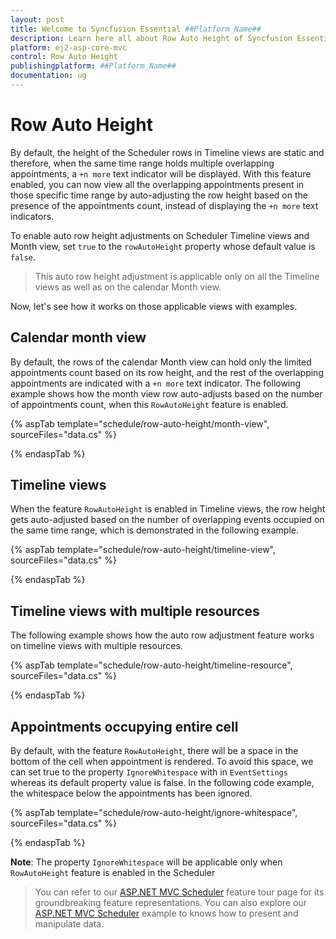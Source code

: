 ```yaml
---
layout: post
title: Welcome to Syncfusion Essential ##Platform_Name##
description: Learn here all about Row Auto Height of Syncfusion Essential ##Platform_Name## widgets based on HTML5 and jQuery.
platform: ej2-asp-core-mvc
control: Row Auto Height
publishingplatform: ##Platform_Name##
documentation: ug
---
```



# Row Auto Height

By default, the height of the Scheduler rows in Timeline views are static and therefore, when the same time range holds multiple overlapping appointments, a `+n more` text indicator will be displayed. With this feature enabled, you can now view all the overlapping appointments present in those specific time range by auto-adjusting the row height based on the presence of the appointments count, instead of displaying the `+n more` text indicators.

To enable auto row height adjustments on Scheduler Timeline views and Month view, set `true` to the `rowAutoHeight` property whose default value is `false`.

> This auto row height adjustment is applicable only on all the Timeline views as well as on the calendar Month view.

Now, let's see how it works on those applicable views with examples.

## Calendar month view

By default, the rows of the calendar Month view can hold only the limited appointments count based on its row height, and the rest of the overlapping appointments are indicated with a `+n more` text indicator. The following example shows how the month view row auto-adjusts based on the number of appointments count, when this `RowAutoHeight` feature is enabled.

{% aspTab template="schedule/row-auto-height/month-view", sourceFiles="data.cs"  %}

{% endaspTab %}

## Timeline views

When the feature `RowAutoHeight` is enabled in Timeline views, the row height gets auto-adjusted based on the number of overlapping events occupied on the same time range, which is demonstrated in the following example.

{% aspTab template="schedule/row-auto-height/timeline-view", sourceFiles="data.cs"  %}

{% endaspTab %}

## Timeline views with multiple resources

The following example shows how the auto row adjustment feature works on timeline views with multiple resources.

{% aspTab template="schedule/row-auto-height/timeline-resource", sourceFiles="data.cs"  %}

{% endaspTab %}

## Appointments occupying entire cell

By default, with the feature `RowAutoHeight`, there will be a space in the bottom of the cell when appointment is rendered. To avoid this space, we can set true to the property `IgnoreWhitespace` with in `EventSettings` whereas its default property value is false. In the following code example, the whitespace below the appointments has been ignored.

{% aspTab template="schedule/row-auto-height/ignore-whitespace", sourceFiles="data.cs"  %}

{% endaspTab %}

**Note**: The property `IgnoreWhitespace` will be applicable only when `RowAutoHeight` feature is enabled in the Scheduler

> You can refer to our [ASP.NET MVC Scheduler](https://www.syncfusion.com/aspnet-mvc-ui-controls/scheduler) feature tour page for its groundbreaking feature representations. You can also explore our [ASP.NET MVC Scheduler](https://ej2.syncfusion.com/aspnetmvc/Schedule/Overview#/material) example to knows how to present and manipulate data.
